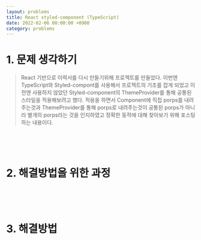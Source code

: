 ```yaml
---
layout: problems 
title: React styled-component (TypeScript)
date: 2022-02-06 00:00:00 +0900 
category: problems
---
```


# 1. 문제 생각하기

> React 기반으로 이력서를 다시 만들기위해 프로젝트를 만들었다.
> 이번엔 TypeScript와 Styled-compont를 사용해서 프로젝트의 기초를 잡게 되었고
> 이전엔 사용하지 않았던 Styled-component의 ThemeProvider를 통해 공통된 스타일을 적용해보려고 했다.
> 적용을 하면서 Component에 직접 porps를 내려주는것과 ThemeProvider를 통해 porps로 내려주는것이 공통된 porps가 아니라
> 별개의 porps라는 것을 인지하였고 정확한 동작에 대해 찾아보기 위해 포스팅하는 내용이다.

<br><br><br>

# 2. 해결방법을 위한 과정

<br><br><br>

# 3. 해결방법
